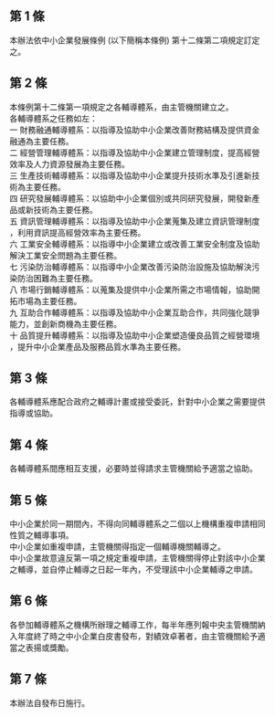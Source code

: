 第 1 條
-------
本辦法依中小企業發展條例 (以下簡稱本條例) 第十二條第二項規定訂定  
之。

第 2 條
-------
本條例第十二條第一項規定之各輔導體系，由主管機關建立之。  
各輔導體系之任務如左：  
一  財務融通輔導體系：以指導及協助中小企業改善財務結構及提供資金  
    融通為主要任務。  
二  經營管理輔導體系：以指導及協助中小企業建立管理制度，提高經營  
    效率及人力資源發展為主要任務。  
三  生產技術輔導體系：以指導及協助中小企業提升技術水準及引進新技  
    術為主要任務。  
四  研究發展輔導體系：以協助中小企業個別或共同研究發展，開發新產  
    品或新技術為主要任務。  
五  資訊管理輔導體系：以指導及協助中小企業蒐集及建立資訊管理制度  
    ，利用資訊提高經營效率為主要任務。  
六  工業安全輔導體系：以指導中小企業建立或改善工業安全制度及協助  
    解決工業安全問題為主要任務。  
七  污染防治輔導體系：以指導中小企業改善污染防治設施及協助解決污  
    染防治困難為主要任務。  
八  市場行銷輔導體系：以蒐集及提供中小企業所需之市場情報，協助開  
    拓市場為主要任務。  
九  互助合作輔導體系：以指導及協助中小企業互助合作，共同強化競爭  
    能力，並創新商機為主要任務。  
十  品質提升輔導體系：以指導及協助中小企業塑造優良品質之經營環境  
    ，提升中小企業產品及服務品質水準為主要任務。

第 3 條
-------
各輔導體系應配合政府之輔導計畫或接受委託，針對中小企業之需要提供  
指導或協助。

第 4 條
-------
各輔導體系間應相互支援，必要時並得請求主管機關給予適當之協助。

第 5 條
-------
中小企業於同一期間內，不得向同輔導體系之二個以上機構重複申請相同  
性質之輔導事項。  
中小企業如重複申請，主管機關得指定一個輔導機關輔導之。  
中小企業故意違反第一項之規定重複申請，主管機關得停止對該中小企業  
之輔導，並自停止輔導之日起一年內，不受理該中小企業輔導之申請。

第 6 條
-------
各參加輔導體系之機構所辦理之輔導工作，每半年應列報中央主管機關納  
入年度終了時之中小企業白皮書發布，對績效卓著者，由主管機關給予適  
當之表揚或獎勵。

第 7 條
-------
本辦法自發布日施行。

